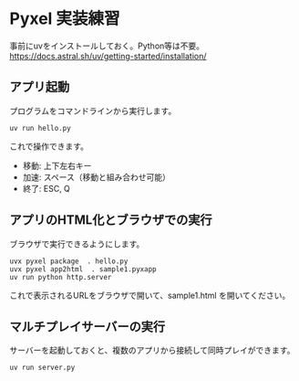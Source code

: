 # Pyxel 実装練習

事前にuvをインストールしておく。Python等は不要。
https://docs.astral.sh/uv/getting-started/installation/


## アプリ起動

プログラムをコマンドラインから実行します。

```shell
uv run hello.py
```
これで操作できます。

- 移動: 上下左右キー
- 加速: スペース（移動と組み合わせ可能）
- 終了: ESC, Q

## アプリのHTML化とブラウザでの実行

ブラウザで実行できるようにします。

```shell
uvx pyxel package  . hello.py
uvx pyxel app2html  . sample1.pyxapp
uv run python http.server
```

これで表示されるURLをブラウザで開いて、sample1.html を開いてください。

## マルチプレイサーバーの実行

サーバーを起動しておくと、複数のアプリから接続して同時プレイができます。

```shell
uv run server.py
```

